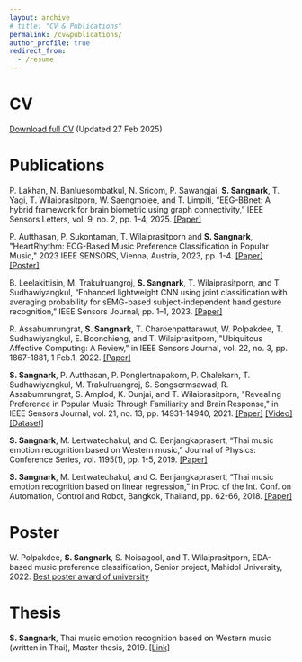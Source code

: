 ```yaml
---
layout: archive
# title: "CV & Publications"
permalink: /cv&publications/
author_profile: true
redirect_from:
  - /resume
---
```


<!-- {% include base_path %} -->

CV
=====
[Download full CV](https://drive.google.com/file/d/1Da-J_rZr9P1uPBYga0bDMEy13TG7yXUP/view?usp=sharing) (Updated 27 Feb 2025)



Publications
=====
P. Lakhan, N. Banluesombatkul, N. Sricom, P. Sawangjai, <b>S. Sangnark</b>, T. Yagi, T. Wilaiprasitporn, W. Saengmolee, and T. Limpiti, “EEG-BBnet: A hybrid framework for brain biometric using graph connectivity,” IEEE Sensors Letters, vol. 9, no. 2, pp. 1–4, 2025. [[Paper]](https://ieeexplore.ieee.org/document/10816542/)

P. Autthasan, P. Sukontaman, T. Wilaiprasitporn and <b>S. Sangnark</b>, "HeartRhythm: ECG-Based Music Preference Classification in Popular Music," 2023 IEEE SENSORS, Vienna, Austria, 2023, pp. 1-4. [[Paper]](https://ieeexplore.ieee.org/document/10325240) [[Poster]](https://drive.google.com/file/d/1VtqszINiAbvCiBUaR5Q_-E5egUmfFxQH/view?usp=sharing)

B. Leelakittisin, M. Trakulruangroj, <b>S. Sangnark</b>, T. Wilaiprasitporn, and T. Sudhawiyangkul,
“Enhanced lightweight CNN using joint classification with averaging probability for sEMG-based
subject-independent hand gesture recognition,” IEEE Sensors Journal, pp. 1–1, 2023. [[Paper]](https://ieeexplore.ieee.org/document/10190329)

R. Assabumrungrat, <b>S. Sangnark</b>, T. Charoenpattarawut, W. Polpakdee, T. Sudhawiyangkul, E. Boonchieng, and T. Wilaiprasitporn, "Ubiquitous Affective Computing: A Review," in IEEE Sensors Journal, vol. 22, no. 3, pp. 1867-1881, 1 Feb.1, 2022. [[Paper]](https://ieeexplore.ieee.org/document/9662339) 

<b>S. Sangnark</b>, P. Autthasan, P. Ponglertnapakorn, P. Chalekarn, T. Sudhawiyangkul, M. Trakulruangroj, S. Songsermsawad, R. Assabumrungrat, S. Amplod, K. Ounjai, and T. Wilaiprasitporn, "Revealing Preference in Popular Music Through Familiarity and Brain Response," in IEEE Sensors Journal, vol. 21, no. 13, pp. 14931-14940, 2021. [[Paper]](https://ieeexplore.ieee.org/document/9402806) [[Video]](https://youtu.be/jdnipFzvos4) [[Dataset]](https://github.com/IoBT-VISTEC/MUSEC)

<b>S. Sangnark</b>, M. Lertwatechakul, and C. Benjangkaprasert, “Thai music emotion recognition based on Western music,” Journal of Physics: Conference Series, vol. 1195(1), pp. 1-5, 2019. [[Paper]](https://iopscience.iop.org/article/10.1088/1742-6596/1195/1/012009/pdf) 

<b>S. Sangnark</b>, M. Lertwatechakul, and C. Benjangkaprasert, “Thai music emotion recognition based on linear regression,” in Proc. of the Int. Conf. on Automation, Control and Robot, Bangkok, Thailand, pp. 62-66, 2018. [[Paper]](https://dl.acm.org/doi/10.1145/3293688.3293696)

Poster
=====
W. Polpakdee, <b>S. Sangnark</b>, S. Noisagool, and T. Wilaiprasitporn, EDA-based music preference classification, Senior project, Mahidol University, 2022. [Best poster award of university](https://drive.google.com/file/d/1fhBA9g-PXZKsSzrXUBVIheheM-3AjHIY/view)


Thesis
=====
<b>S. Sangnark</b>, Thai music emotion recognition based on Western music (written in Thai), Master thesis, 2019. [[Link]](https://opac.lib.kmitl.ac.th/catalog/BibItem.aspx?BibID=b00273711)

<!--## Education-->

<!--B. Eng. in Information Engineering, King Mongkut's Institute of Technology Ladkrabang, 2016-->
  <!-- * Thesis --- Thai music emotion recognition based on Western music (written in Thai) [[Link]](https://opac.lib.kmitl.ac.th/catalog/BibItem.aspx?BibID=b00273711) -->
<!--M. Eng. in Information Engineering, King Mongkut's Institute of Technology Ladkrabang, 2019-->
  <!-- * Thesis --- Note score recognition -->
<!-- * Ph.D in Version Control Theory, GitHub University, 2018 (expected) -->

<!-- ## Research experience -->

<!--*Vidyasirimedhi Institute of Science and Technology*
* Sep 2019 - Dec 2024 --- Researcher and Team leader of Music cognition project (MUSEC)
  <font color="#888"> Investigating human responses to music with and without lyrics using behavioral data, 64-channel brain data, and other bio-signals (ECG, and EDA), and making the data publicly available </font> [[Paper]](https://ieeexplore.ieee.org/document/9402806) [[Video]](https://youtu.be/jdnipFzvos4) [[Dataset]](https://github.com/IoBT-VISTEC/MUSEC)-->
  <!-- * Supervisor: Asst. Prof. Dr. Theerawit Wilaiprasitporn -->

<!--
* Sep 2019 - Dec 2021 --- Research assistant of Speech emotion recognition project
  <font color="#888"> Invited to develop the largest Thai speech emotion dataset acted by 200 actors </font> [[Dataset]](https://github.com/vistec-AI/dataset-releases/releases/tag/v1)

* Mar 2019 – Feb 2020 --- Research assistant of VISRA project 
  <font color="#888"> Making an interactive visualization system for an industry project covering eight research topics </font> (https://visra.vistec.ac.th/).-->
  <!-- * Making the interactive visualizations of research data and [project website](https://visra.vistec.ac.th).-->

<!--## Co-supervised research
* Benchmarking Time-Frequency Representation Methods in EEG-based Music Preference Recognition Using Deep Learning Approach, Jun 2022 - Present.
* EEG-based subject-independent music emotion recognition, Nov 2022 - Jan 2024.
* Vocal exercise and respiratory rate, July 2023 - Sep 2023.
* ECG-based music preference classification, May 2022 - Dec 2023. [[Paper]](https://ieeexplore.ieee.org/document/10325240) [[Poster]](https://drive.google.com/file/d/1VtqszINiAbvCiBUaR5Q_-E5egUmfFxQH/view?usp=sharing)
* EDA-based music preference classification, Jun 2021 - Jun 2022. [[Best poster award of university]](https://drive.google.com/file/d/1fhBA9g-PXZKsSzrXUBVIheheM-3AjHIY/view)
* What does music arouse you?, Oct 2021 - May 2022.
* Ubiquitous Affective Computing: A Review, Feb 2021 - Dec 2021. [[Paper]](https://ieeexplore.ieee.org/document/9662339)-->

<!-- ## Skills
* Programming
  * Python, R, MATLAB, Javascript, HTML, and CSS
* Language 
  * Thai (Native)
  * CEFR Level B2 in all tasks -->
<!--
## Music-related activities
  * Mentor of Women in Music Information Retrieval (WiMIR) mentoring program 2023.
  * Volunteer of International Society for Music Information Retrieval Conference 2020.
  * Leader of the music club in university, who organized concerts and developed a marketing plan to improve the popularity of the club more than 30 music events.
  * Freelance music and event organizer (Part-time; 2016-2018).
  * Bass player, who won the 10+ music band competitions, and played music in the events/restaurants 
  * Master of ceremonies of music events and Referee of music competition in university and workplace.
  * Member of voluntary organization in Saturday School Campaign for underprivileged students in 2016-2018 such as Music volunteer teacher, Area manager and Leader of music/vocal curriculum.-->